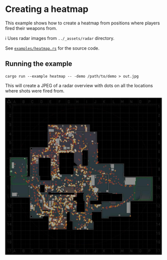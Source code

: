 # Creating a heatmap

This example shows how to create a heatmap from positions where players fired their weapons from.

:information_source: Uses radar images from `../_assets/radar` directory.

See [`examples/heatmap.rs`](../../examples/heatmap.rs) for the source code.

## Running the example

`cargo run --example heatmap -- -demo /path/to/demo > out.jpg`

This will create a JPEG of a radar overview with dots on all the locations where shots were fired from.

![Resulting heatmap](https://raw.githubusercontent.com/markus-wa/demoinfocs-golang/master/examples/heatmap/heatmap.jpg)
